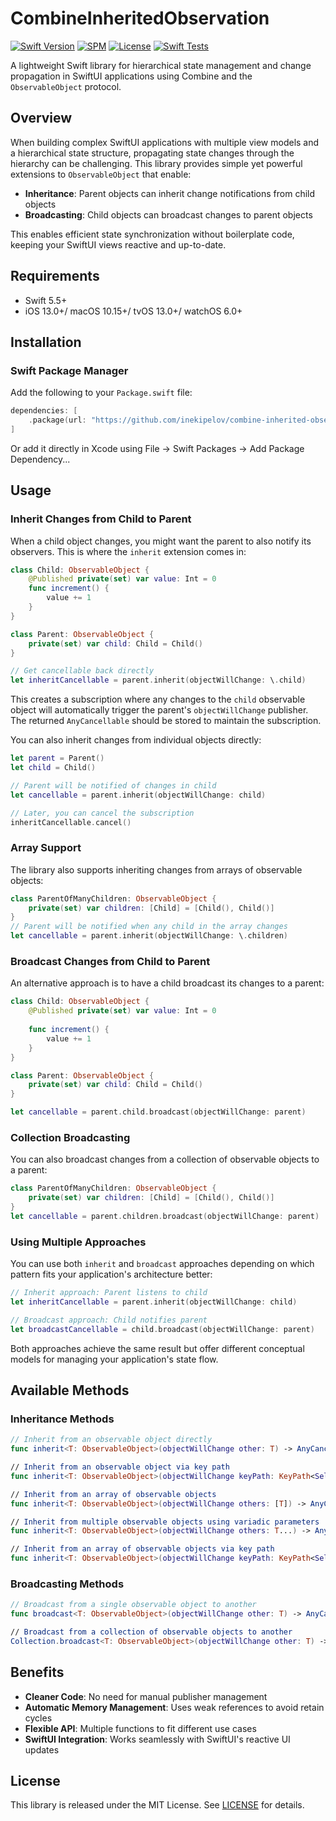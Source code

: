 # CombineInheritedObservation

[![Swift Version](https://img.shields.io/badge/Swift-5.5+-orange.svg)](https://swift.org/)
[![SPM](https://img.shields.io/badge/SPM-compatible-brightgreen.svg)](https://swift.org/package-manager/)
[![License](https://img.shields.io/badge/license-MIT-blue.svg)](LICENSE)
[![Swift Tests](https://github.com/inekipelov/combine-inherited-observation/actions/workflows/swift.yml/badge.svg)](https://github.com/inekipelov/combine-inherited-observation/actions/workflows/swift.yml)

A lightweight Swift library for hierarchical state management and change propagation in SwiftUI applications using Combine and the `ObservableObject` protocol.

## Overview

When building complex SwiftUI applications with multiple view models and a hierarchical state structure, propagating state changes through the hierarchy can be challenging. This library provides simple yet powerful extensions to `ObservableObject` that enable:

- **Inheritance**: Parent objects can inherit change notifications from child objects
- **Broadcasting**: Child objects can broadcast changes to parent objects

This enables efficient state synchronization without boilerplate code, keeping your SwiftUI views reactive and up-to-date.

## Requirements

- Swift 5.5+
- iOS 13.0+/ macOS 10.15+/ tvOS 13.0+/ watchOS 6.0+

## Installation

### Swift Package Manager

Add the following to your `Package.swift` file:

```swift
dependencies: [
    .package(url: "https://github.com/inekipelov/combine-inherited-observation.git", from: "0.1.0")
]
```

Or add it directly in Xcode using File → Swift Packages → Add Package Dependency...

## Usage

### Inherit Changes from Child to Parent

When a child object changes, you might want the parent to also notify its observers. This is where the `inherit` extension comes in:

```swift
class Child: ObservableObject {
    @Published private(set) var value: Int = 0
    func increment() {
        value += 1
    }
}

class Parent: ObservableObject {
    private(set) var child: Child = Child()
}

// Get cancellable back directly
let inheritCancellable = parent.inherit(objectWillChange: \.child)
```

This creates a subscription where any changes to the `child` observable object will automatically trigger the parent's `objectWillChange` publisher. The returned `AnyCancellable` should be stored to maintain the subscription.

You can also inherit changes from individual objects directly:

```swift
let parent = Parent()
let child = Child()

// Parent will be notified of changes in child
let cancellable = parent.inherit(objectWillChange: child)

// Later, you can cancel the subscription
inheritCancellable.cancel()
```

### Array Support

The library also supports inheriting changes from arrays of observable objects:

```swift
class ParentOfManyChildren: ObservableObject {
    private(set) var children: [Child] = [Child(), Child()]
}
// Parent will be notified when any child in the array changes
let cancellable = parent.inherit(objectWillChange: \.children)
```

### Broadcast Changes from Child to Parent

An alternative approach is to have a child broadcast its changes to a parent:

```swift
class Child: ObservableObject {
    @Published private(set) var value: Int = 0
    
    func increment() {
        value += 1
    }
}

class Parent: ObservableObject {
    private(set) var child: Child = Child()
}

let cancellable = parent.child.broadcast(objectWillChange: parent)
```

### Collection Broadcasting

You can also broadcast changes from a collection of observable objects to a parent:

```swift
class ParentOfManyChildren: ObservableObject {
    private(set) var children: [Child] = [Child(), Child()]
}
let cancellable = parent.children.broadcast(objectWillChange: parent)
```

### Using Multiple Approaches

You can use both `inherit` and `broadcast` approaches depending on which pattern fits your application's architecture better:

```swift
// Inherit approach: Parent listens to child
let inheritCancellable = parent.inherit(objectWillChange: child)

// Broadcast approach: Child notifies parent
let broadcastCancellable = child.broadcast(objectWillChange: parent)
```

Both approaches achieve the same result but offer different conceptual models for managing your application's state flow.

## Available Methods

### Inheritance Methods

```swift
// Inherit from an observable object directly
func inherit<T: ObservableObject>(objectWillChange other: T) -> AnyCancellable

// Inherit from an observable object via key path
func inherit<T: ObservableObject>(objectWillChange keyPath: KeyPath<Self, T>) -> AnyCancellable

// Inherit from an array of observable objects
func inherit<T: ObservableObject>(objectWillChange others: [T]) -> AnyCancellable

// Inherit from multiple observable objects using variadic parameters
func inherit<T: ObservableObject>(objectWillChange others: T...) -> AnyCancellable

// Inherit from an array of observable objects via key path
func inherit<T: ObservableObject>(objectWillChange keyPath: KeyPath<Self, [T]>) -> AnyCancellable
```

### Broadcasting Methods

```swift
// Broadcast from a single observable object to another
func broadcast<T: ObservableObject>(objectWillChange other: T) -> AnyCancellable

// Broadcast from a collection of observable objects to another
Collection.broadcast<T: ObservableObject>(objectWillChange other: T) -> AnyCancellable
```

## Benefits

- **Cleaner Code**: No need for manual publisher management
- **Automatic Memory Management**: Uses weak references to avoid retain cycles
- **Flexible API**: Multiple functions to fit different use cases
- **SwiftUI Integration**: Works seamlessly with SwiftUI's reactive UI updates

## License

This library is released under the MIT License. See [LICENSE](LICENSE) for details.

